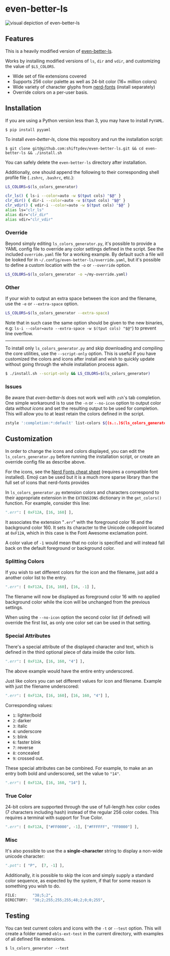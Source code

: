 # even-better-ls

![visual depiction of even-better-ls](https://i.imgur.com/rNFjt5t.png)

## Features

This is a heavily modified version of [even-better-ls](https://github.com/mnurzia/even-better-ls).

Works by installing modified versions of `ls`, `dir` and `vdir`, and customizing the value of `$LS_COLORS`.

- Wide set of file extensions covered
- Supports 256 color palette as well as 24-bit color (16+ million colors)
- Wide variety of character glyphs from [nerd-fonts](http://www.github.com/ryanoasis/nerd-fonts) (install separately)
- Override colors on a per-user basis.

## Installation

If you are using a Python version less than 3, you may have to install `PyYAML`.
```
$ pip install pyyaml
```

To install _even-better-ls_, clone this repository and run the installation script:

```
$ git clone git@github.com:shiftydev/even-better-ls.git && cd even-better-ls && ./install.sh
```

You can safely delete the `even-better-ls` directory after installation.

Additionally, one should append the following to their corresponding shell profile file (`.zshrc`, `.bashrc`, etc.):

```bash
LS_COLORS=$(ls_colors_generator)

clr_ls() { ls-i --color=auto -w $(tput cols) "$@" }
clr_dir() { dir-i --color=auto -w $(tput cols) "$@" }
clr_vdir() { vdir-i --color=auto -w $(tput cols) "$@" }
alias ls="clr_ls"
alias dir="clr_dir"
alias vdir="clr_vdir"
```

### Override

Beyond simply editing `ls_colors_generator.py`, it's possible to provide a YAML config file to override any color settings defined in the script. See the included `override.yaml` file for a working example. By default such a file will be looked for in `~/.config/even-better-ls/override.yaml`, but it's possible to define a custom location with the `-o` or `--override` option.

```bash
LS_COLORS=$(ls_colors_generator -o ~/my-override.yaml)
```

### Other

If your wish to output an extra space between the icon and the filename, use the `-e` or `--extra-space` option.

```bash
LS_COLORS=$(ls_colors_generator --extra-space)
```

Note that in such case the same option should be given to the new binaries, e.g: `ls-i --color=auto --extra-space -w $(tput cols) "$@"`) to prevent line overflow.

---

To install only `ls_colors_generator.py` and skip downloading and compiling the core utilities, use the `--script-only` option. This is useful if you have customized the colors and icons after install and wish to quickly update without going through the whole installation process again.

```bash
$ ./install.sh --script-only && LS_COLORS=$(ls_colors_generator)
```

### Issues

Be aware that _even-better-ls_ does not work well with `zsh`'s tab completion. One simple workaround is to use the `-n` or `--no-icon` option to output color data _without icons_ and set the resulting output to be used for completion. This will allow you to at least retain the colors defined in the script.

```bash
zstyle ':completion:*:default' list-colors ${(s.:.)$(ls_colors_generator -n)}
```

## Customization

In order to change the icons and colors displayed, you can edit the `ls_colors_generator.py` before running the installation script, or create an override config file as describe above.

For the icons, see the [Nerd Fonts cheat sheet](http://nerdfonts.com/#cheat-sheet) (requires a compatible font installed). Emoji can be used but it is a much more sparse library than the full set of icons that nerd-fonts provides

In `ls_colors_generator.py` extension colors and characters correspond to their appropriate extension in the `EXTENSIONS` dictionary in the `get_colors()` function. For example, consider this line:

```python
".err": [ 0xF12A, [16, 160] ],
```

It associates the extension "`.err`" with the foreground color 16 and the background color 160. It sets its character to the Unicode codepoint located at `0xF12A`, which in this case is the Font Awesome exclamation point.

A color value of `-1` would mean that no color is specified and will instead fall back on the default foreground or background color.

### Splitting Colors

If you wish to set different colors for the icon and the filename, just add a another color list to the entry.

```python
".err": [ 0xF12A, [16, 160], [16, -1] ],
```

The filename will now be displayed as foreground color 16 with no applied background color while the icon will be unchanged from the previous settings.

When using the `--no-icon` option the second color list (if defined) will override the first list, as only one color set can be used in that setting.

### Special Attributes

There's a special attribute of the displayed character and text, which is defined in the third optional piece of data inside the color lists.

```python
".err": [ 0xF12A, [16, 160, "4"] ],
```

The above example would have the entire entry underscored.

Just like colors you can set different values for icon and filename. Example with just the filename underscored:

```python
".err": [ 0xF12A, [16, 160], [16, 160, "4"] ],
```

Corresponding values:
- `1`: lighter/bold
- `2`: darker
- `3`: italic
- `4`: underscore
- `5`: blink
- `6`: faster blink
- `7`: reverse
- `8`: concealed
- `9`: crossed out.

These special attributes can be combined. For example, to make an an entry both bold and underscored, set the value to `"14"`.

```python
".err": [ 0xF12A, [16, 160, "14"] ],
```

### True Color

24-bit colors are supported through the use of full-length hex color codes (7 characters including hash) instead of the regular 256 color codes. This requires a terminal with support for True Color.

```python
".err": [ 0xF12A, ["#FF0000", -1], ["#FFFFFF", "FF0000"] ],
```

### Misc

It's also possible to use the a __single-character__ string to display a non-wide unicode character:

```python
".pot": [ "P",  [7, -1] ],
```

Additionally, it is possible to skip the icon and simply supply a standard color sequence, as expected by the system, if that for some reason is something you wish to do.

```python
FILE:       "38;5;2",
DIRECTORY:  "38;2;255;255;255;48;2;0;0;255",
```

## Testing

You can test current colors and icons with the `-t` or `--test` option. This will create a folder named `ebls-ext-test` in the current directory, with examples of all defined file extensions.

```
$ ls_colors_generator --test
```

